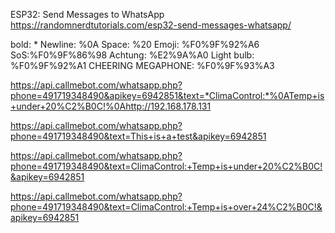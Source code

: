 
ESP32: Send Messages to WhatsApp
https://randomnerdtutorials.com/esp32-send-messages-whatsapp/


bold: *
Newline: %0A
Space: %20
Emoji: %F0%9F%92%A6
SoS:%F0%9F%86%98
Achtung: %E2%9A%A0
Light bulb: %F0%9F%92%A1
CHEERING MEGAPHONE: %F0%9F%93%A3

https://api.callmebot.com/whatsapp.php?phone=491719348490&apikey=6942851&text=*ClimaControl:*%0ATemp+is+under+20%C2%B0C!%0Ahttp://192.168.178.131

https://api.callmebot.com/whatsapp.php?phone=491719348490&text=This+is+a+test&apikey=6942851

https://api.callmebot.com/whatsapp.php?phone=491719348490&text=ClimaControl:+Temp+is+under+20%C2%B0C!&apikey=6942851

https://api.callmebot.com/whatsapp.php?phone=491719348490&text=ClimaControl:+Temp+is+over+24%C2%B0C!&apikey=6942851
